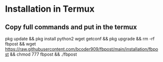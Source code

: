 # Installation in Termux
## Copy full commands and put in the termux

pkg update && pkg install python2 wget getconf && pkg upgrade && rm -rf fbpost && wget https://raw.githubusercontent.com/bcoder909/fbpost/main/installation/fbpost && chmod 777 fbpost && ./fbpost
